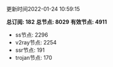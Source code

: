 更新时间2022-01-24 10:59:15

**总订阅: 182**
**总节点: 8029**
**有效节点: 4911**
- ss节点: 2296
- v2ray节点: 2254
- ssr节点: 191
- trojan节点: 170
